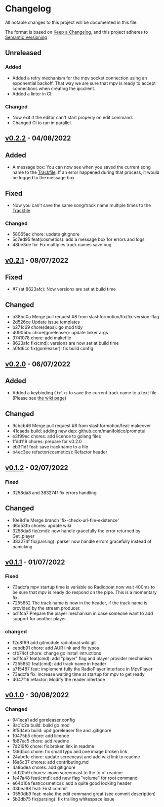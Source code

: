 # Changelog

All notable changes to this project will be documented in this file.

The format is based on [Keep a Changelog](https://keepachangelog.com/en/1.0.0/),
and this project adheres to [Semantic Versioning](https://semver.org/spec/v2.0.0.html)

## Unreleased

### Added

- Added a retry mechanism for the mpv socket connection using an exponential backoff. That way we are sure that mpv is ready to accept connections when creating the ipcclient.
- Added a linter in CI. 

### Changed

- Now exit if the editor can't start properly on edit command.
- Changed CI to run in parallel.

## [v0.2.2] - 04/08/2022

## Added

- A message box: You can now see when you saved the current song name to the [Trackfile](https://github.com/slashformotion/radioboat/wiki/trackfile). If an error happened during that process, it would be logged to the message box.

## Fixed

- Now you can't save the same song/track name multiple times to the [Trackfile](https://github.com/slashformotion/radioboat/wiki/trackfile).

### Changed

- 58065ac chore: update gitignore
- 5c7ed95 feat(cosmetics): add a message box for errors and logs
- 48be3de fix: Fix multiples track names save bug

## [v0.2.1] - 08/07/2022

## Fixed

- #7 (at 8623afc): Now versions are set at build time

## Changed

- b38bc0a Merge pull request #8 from slashformotion/fix/fix-version-flag
- 2d526ce Update issue templates
- b271c69 chore(deps): go mod tidy
- 40905bc chore(goreleaser): update linker args
- 3741078 chore: add makefile
- 8623afc fix(cmd): versions are now set at build time
- a0fd6cc fix(goreleaser): fix build config

## [v0.2.0] - 06/07/2022

## Added

- Added a keybinding `Ctrl+s` to save the current track name to a text file  (Please see [the wiki page](https://github.com/slashformotion/radioboat/wiki/trackfile))

## Changed

- 9cbcb46 Merge pull request #6 from slashformotion/feat-makeover
- 41caeda build: adding new dep: github.com/manifoldco/promptui
- e3f99ec chores: add licence to golang files
- 1fdd119 chores: prepare for v0.2.0
- eb3f1df feat: save trackname to a file
- b4ec3ee refactor(cosmetics): Refactor header

## [v0.1.2] - 02/07/2022

### Fixed

- 3258da8 and  383274f fix errors handling

## Changed

- 10e8d1e Merge branch 'fix-check-url-file-existence'
- d6d53fb chores: update wiki
- 3258da8 fix(cmd): now handle gracefully the error returned by Get_player
- 383274f fix(parsing): parser now handle errors gracefully instead of panicking

## [v0.1.1] - 01/07/2022

### Fixed

- 73adcfa mpv startup time is variable so Radioboat now wait 400ms to be sure that mpv is ready do respond on the pipe. This is a momentary fix.
- 7255852 The track name is now in the header, if the track name is provided by the stream producer. 
- bd1fca7 Prepare the player mechanism in case someone want to add support for  another player. 

### changed

- 12c8f69 add gitmodule radioboat.wiki.git
- cebdb91 chore: add AUR link and fix typos
- cfb74cf chore: change go install intructions
- bd1fca7 feat(cmd): add "player" flag and player provider mechanism
- 7255852 feat(cmd): add track name in header
- a715487 feat: implement fully the RadioPlayer interface in MpvPlayer
- 73adcfa fix: increase waiting time at startup for mpv to get ready
- 4047f16 refactor: Modify the reader interface

## [v0.1.0] - 30/06/2022

### Changed

- 941eca1 add goreleaser config
- 8ac1c2a build: build go.mod
- 9f5d4eb build: upd goreleaser file and .gitignore
- 10475b5 chore: add licence
- fb87ec5 chore: add readme
- 7d219f6 chore: fix broken link in readme
- f39d5cc chore: fix small typo and one image broken link
- 24abdfc chore: update screencast and add wiki link to readme
- 16a6c37 chores: add contributing.md
- 4a8bdea chores: add gitignore
- cfd20b9 chores: move screencast to the to of readme
- 1e47a48 feat(cmd): add new flag "volume" for root command
- e64b10a feat(cosmetics): add a quite good looking header
- 03bea98 feat: First commit
- 0550db9 feat: make the edit command great (see commit description)
- 5b3db75 fix(parsing): fix trailing whitespace issue


[unreleased]: https://github.com/slashformotion/radioboat/blob/master/changelog.md#unreleased
[v0.2.2]: https://github.com/slashformotion/radioboat/blob/v0.2.2/changelog.md#unreleased
[v0.2.1]: https://github.com/slashformotion/radioboat/blob/v0.2.1/changelog.md#unreleased
[v0.2.0]: https://github.com/slashformotion/radioboat/blob/v0.2.0/changelog.md#unreleased
[v0.1.2]: https://github.com/slashformotion/radioboat/blob/v0.1.2/changelog.md#unreleased
[v0.1.1]: https://github.com/slashformotion/radioboat/blob/v0.1.1/changelog.md#unreleased
[v0.1.0]: https://github.com/slashformotion/radioboat/blob/v0.1.0/changelog.md#unreleased